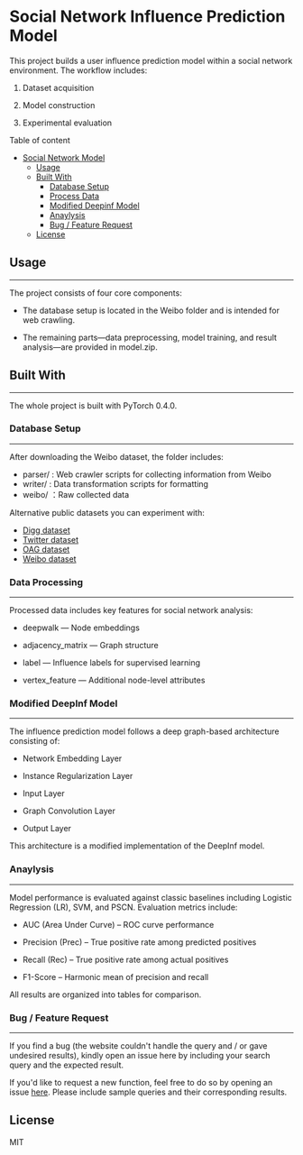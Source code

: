 

# Social Network Influence Prediction Model


This project builds a user influence prediction model within a social network environment. The workflow includes:

1. Dataset acquisition

2. Model construction

3. Experimental evaluation 

Table of content
- [Social Network Model](#social-network-model)
  - [Usage](#usage)
  - [Built With](#built-with)
    - [Database Setup](#database-setup)
    - [Process Data](#process-data)
    - [Modified Deepinf Model](#modified-deepinf-model)
    - [Anaylysis](#anaylysis)
    - [Bug / Feature Request](#bug--feature-request)
  - [License](#license)


## Usage
- - -
The project consists of four core components:

- The database setup is located in the Weibo folder and is intended for web crawling.

- The remaining parts—data preprocessing, model training, and result analysis—are provided in model.zip.


## Built With
- - -
The whole project is built with PyTorch 0.4.0.


### Database Setup
- - -
After downloading the Weibo dataset, the folder includes:
- parser/ : Web crawler scripts for collecting information from Weibo
- writer/ : Data transformation scripts for formatting
- weibo/ ：Raw collected data

Alternative public datasets you can experiment with:
* [Digg dataset](https://www.isi.edu/~lerman/downloads/digg2009.html)
* [Twitter dataset](https://snap.stanford.edu/data/higgs-twitter.html)
* [OAG dataset](https://www.openacademic.ai/oag/)
* [Weibo dataset](https://www.aminer.cn/influencelocality)


### Data Processing
- - -
Processed data includes key features for social network analysis:

- deepwalk — Node embeddings

- adjacency_matrix — Graph structure

- label — Influence labels for supervised learning

- vertex_feature — Additional node-level attributes


### Modified DeepInf Model
- - -
The influence prediction model follows a deep graph-based architecture consisting of:

- Network Embedding Layer

- Instance Regularization Layer

- Input Layer

- Graph Convolution Layer

- Output Layer

This architecture is a modified implementation of the DeepInf model.


### Anaylysis
- - -
Model performance is evaluated against classic baselines including Logistic Regression (LR), SVM, and PSCN.
Evaluation metrics include:

- AUC (Area Under Curve) – ROC curve performance

- Precision (Prec) – True positive rate among predicted positives

- Recall (Rec) – True positive rate among actual positives

- F1-Score – Harmonic mean of precision and recall

All results are organized into tables for comparison.



### Bug / Feature Request
- - -
If you find a bug (the website couldn't handle the query and / or gave undesired results), kindly open an issue here by including your search query and the expected result.

If you'd like to request a new function, feel free to do so by opening an issue [here][2]. Please include sample queries and their corresponding results.




[1]:https://arxiv.org/abs/1807.05560
[2]:https://github.com/Greco79/bishe/issues


## License
MIT

